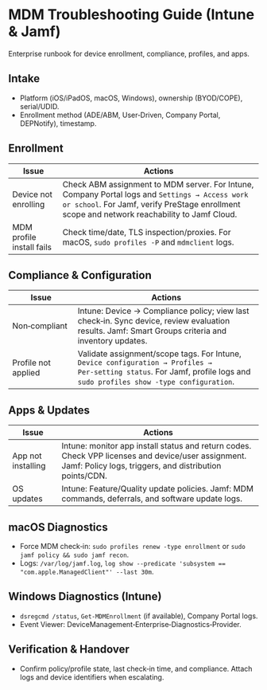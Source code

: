# MDM Troubleshooting Guide (Intune & Jamf)

Enterprise runbook for device enrollment, compliance, profiles, and apps.

## Intake

- Platform (iOS/iPadOS, macOS, Windows), ownership (BYOD/COPE), serial/UDID.
- Enrollment method (ADE/ABM, User‑Driven, Company Portal, DEPNotify), timestamp.

## Enrollment

| Issue | Actions |
|------|---------|
| Device not enrolling | Check ABM assignment to MDM server. For Intune, Company Portal logs and `Settings → Access work or school`. For Jamf, verify PreStage enrollment scope and network reachability to Jamf Cloud. |
| MDM profile install fails | Check time/date, TLS inspection/proxies. For macOS, `sudo profiles -P` and `mdmclient` logs. |

## Compliance & Configuration

| Issue | Actions |
|------|---------|
| Non‑compliant | Intune: Device → Compliance policy; view last check‑in. Sync device, review evaluation results. Jamf: Smart Groups criteria and inventory updates. |
| Profile not applied | Validate assignment/scope tags. For Intune, `Device configuration → Profiles → Per‑setting status`. For Jamf, profile logs and `sudo profiles show -type configuration`. |

## Apps & Updates

| Issue | Actions |
|------|---------|
| App not installing | Intune: monitor app install status and return codes. Check VPP licenses and device/user assignment. Jamf: Policy logs, triggers, and distribution points/CDN. |
| OS updates | Intune: Feature/Quality update policies. Jamf: MDM commands, deferrals, and software update logs. |

## macOS Diagnostics

- Force MDM check‑in: `sudo profiles renew -type enrollment` or `sudo jamf policy && sudo jamf recon`.
- Logs: `/var/log/jamf.log`, `log show --predicate 'subsystem == "com.apple.ManagedClient"' --last 30m`.

## Windows Diagnostics (Intune)

- `dsregcmd /status`, `Get-MDMEnrollment` (if available), Company Portal logs.
- Event Viewer: DeviceManagement‑Enterprise‑Diagnostics‑Provider.

## Verification & Handover

- Confirm policy/profile state, last check‑in time, and compliance. Attach logs and device identifiers when escalating.


